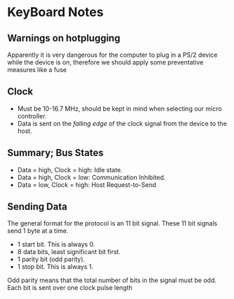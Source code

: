 # KeyBoard Notes

## Warnings on hotplugging
Apparently it is very dangerous for the computer to plug in a PS/2 device while the device is on, therefore we should apply some preventative measures like a fuse

## Clock
- Must be 10-16.7 MHz, should be kept in mind when selecting our micro controller.
- Data is sent on the *falling edge* of the clock signal from the device to the host.

## Summary; Bus States
- Data = high, Clock = high:  Idle state.
- Data = high, Clock = low:  Communication Inhibited.
- Data = low, Clock = high:  Host Request-to-Send

## Sending Data
The general format for the protocol is an 11 bit signal. These 11 bit signals send 1 byte at a time. 

- 1 start bit.  This is always 0.
- 8 data bits, least significant bit first.
- 1 parity bit (odd parity).
- 1 stop bit.  This is always 1.

Odd parity means that the total number of bits in the signal must be odd. Each bit is sent over one clock pulse length

